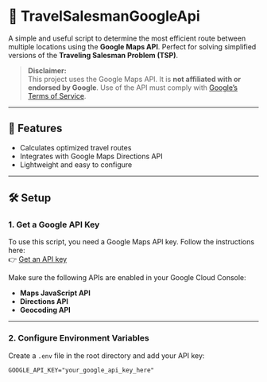 # 🧭 TravelSalesmanGoogleApi

A simple and useful script to determine the most efficient route between multiple locations using the **Google Maps API**. Perfect for solving simplified versions of the **Traveling Salesman Problem (TSP)**.

> **Disclaimer:**  
> This project uses the Google Maps API. It is **not affiliated with or endorsed by Google**. Use of the API must comply with [Google’s Terms of Service](https://developers.google.com/terms).

---

## 🚀 Features

- Calculates optimized travel routes
- Integrates with Google Maps Directions API
- Lightweight and easy to configure

---

## 🛠️ Setup

### 1. Get a Google API Key
To use this script, you need a Google Maps API key. Follow the instructions here:  
👉 [Get an API key](https://cloud.google.com/docs/authentication/api-keys)

Make sure the following APIs are enabled in your Google Cloud Console:
- **Maps JavaScript API**
- **Directions API**
- **Geocoding API**

---

### 2. Configure Environment Variables

Create a `.env` file in the root directory and add your API key:

```env
GOOGLE_API_KEY="your_google_api_key_here"
